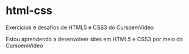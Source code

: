 # html-css
 Exercicios e desafios de HTML5 e CSS3 do CursoemVideo

Estou aprendendo a desenvolver sites em HTML5 e CSS3 por meio do CursoemVideo